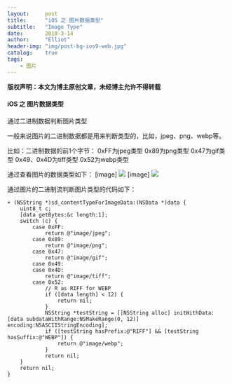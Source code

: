 ```yaml
---
layout:     post
title:      "iOS 之 图片数据类型"
subtitle:   "Image Type"
date:       2018-3-14
author:     "Elliot"
header-img: "img/post-bg-ios9-web.jpg"
catalog:    true
tags:
    - 图片
---
```


**版权声明：本文为博主原创文章，未经博主允许不得转载**

#### iOS 之 图片数据类型

通过二进制数据判断图片类型

一般来说图片的二进制数据都是用来判断类型的，比如，jpeg、png、webp等。

比如：二进制数据的前1个字节：
0xFF为jpeg类型
0x89为png类型
0x47为gif类型
0x49、0x4D为tiff类型
0x52为webp类型

通过查看图片的数据类型如下：
[image]
<img src="https://Elliotsomething.GitHub.io/images/imagetype-01.png">
[image]
<img src="https://Elliotsomething.GitHub.io/images/imagetype-02.png">

通过图片的二进制流判断图片类型的代码如下：
```objective_c
+ (NSString *)sd_contentTypeForImageData:(NSData *)data {
    uint8_t c;
    [data getBytes:&c length:1];
    switch (c) {
        case 0xFF:
            return @"image/jpeg";
        case 0x89:
            return @"image/png";
        case 0x47:
            return @"image/gif";
        case 0x49:
        case 0x4D:
            return @"image/tiff";
        case 0x52:
            // R as RIFF for WEBP
            if ([data length] < 12) {
                return nil;
            }
            NSString *testString = [[NSString alloc] initWithData:[data subdataWithRange:NSMakeRange(0, 12)] encoding:NSASCIIStringEncoding];
            if ([testString hasPrefix:@"RIFF"] && [testString hasSuffix:@"WEBP"]) {
                return @"image/webp";
            }
            return nil;
    }
    return nil;
}

```
